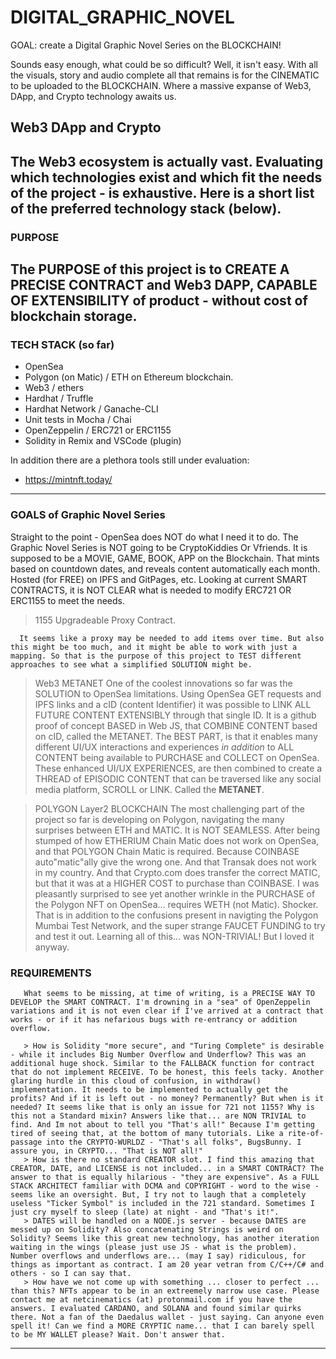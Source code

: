 # DIGITAL_GRAPHIC_NOVEL
GOAL: create a Digital Graphic Novel Series on the BLOCKCHAIN!

Sounds easy enough, what could be so difficult? Well, it isn't easy. With all the visuals, story and audio complete all that remains is for the CINEMATIC to be uploaded to the BLOCKCHAIN. Where a massive expanse of Web3, DApp, and Crypto technology awaits us.

## Web3 DApp and Crypto

The Web3 ecosystem is actually vast. Evaluating which technologies exist and which fit the needs of the project - is exhaustive. Here is a short list of the preferred technology stack (below). 
----
### PURPOSE
The PURPOSE of this project is to CREATE A PRECISE CONTRACT and Web3 DAPP, CAPABLE OF EXTENSIBILITY of product - without cost of blockchain storage.  
----
### TECH STACK (so far)
- OpenSea
- Polygon (on Matic) / ETH on Ethereum blockchain.
- Web3 / ethers
- Hardhat / Truffle 
- Hardhat Network / Ganache-CLI
- Unit tests in Mocha / Chai
- OpenZeppelin / ERC721 or ERC1155
- Solidity in Remix and VSCode (plugin)

In addition there are a plethora tools still under evaluation:
- https://mintnft.today/
----
### GOALS of Graphic Novel Series
Straight to the point - OpenSea does NOT do what I need it to do. The Graphic Novel Series is NOT going to be CryptoKiddies Or Vfriends. It is supposed to be a MOVIE, GAME, BOOK, APP on the Blockchain. That mints based on countdown dates, and reveals content automatically each month. Hosted (for FREE) on IPFS and GitPages, etc. Looking at current SMART CONTRACTS, it is NOT CLEAR what is needed to modify ERC721 OR ERC1155 to meet the needs.

> 1155 Upgradeable Proxy Contract.

      It seems like a proxy may be needed to add items over time. But also this might be too much, and it might be able to work with just a mapping. So that is the purpose of this project to TEST different approaches to see what a simplified SOLUTION might be.
      
> Web3 METANET
      One of the coolest innovations so far was the SOLUTION to OpenSea limitations. Using OpenSea GET requests and IPFS links and a cID (content Identifier) it was possible to LINK ALL FUTURE CONTENT EXTENSIBLY through that single ID. It is a github proof of concept BASED in Web JS, that COMBINE CONTENT based on cID, called the METANET. The BEST PART, is that it enables many different UI/UX interactions and experiences <i>in addition</i> to ALL CONTENT being available to PURCHASE and COLLECT on OpenSea. These enhanced UI/UX EXPERIENCES, are then combined to create a THREAD of EPISODIC CONTENT that can be traversed like any social media platform, SCROLL or LINK. Called the <b>METANET</b>.
      
> POLYGON Layer2 BLOCKCHAIN
       The most challenging part of the project so far is developing on Polygon, navigating the many surprises between ETH and MATIC. It is NOT SEAMLESS. After being stumped of how ETHERIUM Chain Matic does not work on OpenSea, and that POLYGON Chain Matic is required. Because COINBASE auto"matic"ally give the wrong one. And that Transak does not work in my country. And that Crypto.com does transfer the correct MATIC, but that it was at a HIGHER COST to purchase than COINBASE. I was pleasantly surprised to see yet another wrinkle in the PURCHASE of the Polygon NFT on OpenSea... requires WETH (not Matic). Shocker. That is in addition to the confusions present in navigting the Polygon Mumbai Test Network, and the super strange FAUCET FUNDING to try and test it out. Learning all of this... was NON-TRIVIAL! But I loved it anyway. 
       
### REQUIREMENTS

       What seems to be missing, at time of writing, is a PRECISE WAY TO DEVELOP the SMART CONTRACT. I'm drowning in a "sea" of OpenZeppelin variations and it is not even clear if I've arrived at a contract that works - or if it has nefarious bugs with re-entrancy or addition overflow. 
       
       > How is Solidity "more secure", and "Turing Complete" is desirable - while it includes Big Number Overflow and Underflow? This was an additional huge shock. Similar to the FALLBACK function for contract that do not implement RECEIVE. To be honest, this feels tacky. Another glaring hurdle in this cloud of confusion, in withdraw() implementation. It needs to be implemented to actually get the profits? And if it is left out - no money? Permanently? But when is it needed? It seems like that is only an issue for 721 not 1155? Why is this not a Standard mixin? Answers like that... are NON TRIVIAL to find. And Im not about to tell you "That's all!" Because I'm getting tired of seeing that, at the bottom of many tutorials. Like a rite-of-passage into the CRYPTO-WURLDZ - "That's all folks", BugsBunny. I assure you, in CRYPTO... "That is NOT all!"
       > How is there no standard CREATOR slot. I find this amazing that CREATOR, DATE, and LICENSE is not included... in a SMART CONTRACT? The answer to that is equally hilarious - "they are expensive". As a FULL STACK ARCHITECT familiar with DCMA and COPYRIGHT - word to the wise - seems like an oversight. But, I try not to laugh that a completely useless "Ticker Symbol" is included in the 721 standard. Sometimes I just cry myself to sleep (late) at night - and "That's it!". 
       > DATES will be handled on a NODE.js server - because DATES are messed up on Solidity? Also concatenating Strings is weird on Solidity? Seems like this great new technology, has another iteration waiting in the wings (please just use JS - what is the problem). Number overflows and underflows are... (may I say) ridiculous, for things as important as contract. I am 20 year vetran from C/C++/C# and others - so I can say that. 
       > How have we not come up with something ... closer to perfect ... than this? NFTs appear to be in an extreemely narrow use case. Please contact me at netcinematics (at) protonmail.com if you have the answers. I evaluated CARDANO, and SOLANA and found similar quirks there. Not a fan of the Daedalus wallet - just saying. Can anyone even spell it! Can we find a MORE CRYPTIC name... that I can barely spell to be MY WALLET please? Wait. Don't answer that.
---       
       
